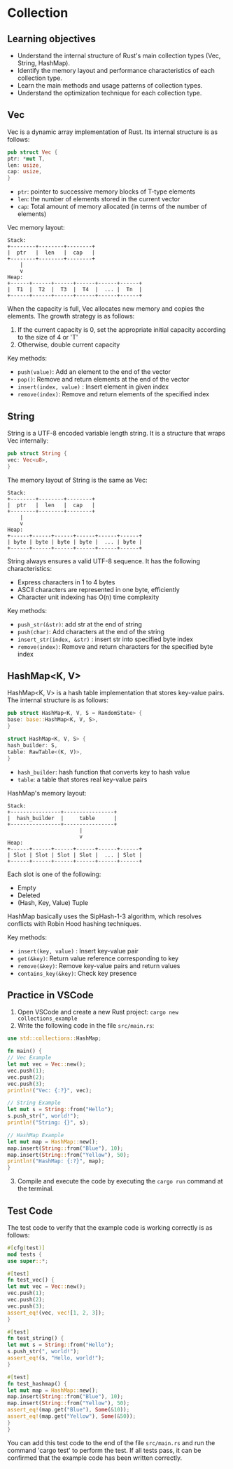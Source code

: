 # Collection

## Learning objectives
- Understand the internal structure of Rust's main collection types (Vec, String, HashMap).
- Identify the memory layout and performance characteristics of each collection type.
- Learn the main methods and usage patterns of collection types.
- Understand the optimization technique for each collection type.

## Vec

Vec is a dynamic array implementation of Rust. Its internal structure is as follows:

```rust
pub struct Vec {
ptr: *mut T,
len: usize,
cap: usize,
}
```

- `ptr`: pointer to successive memory blocks of T-type elements
- `len`: the number of elements stored in the current vector
- `cap`: Total amount of memory allocated (in terms of the number of elements)

Vec memory layout:

```
Stack:
+--------+--------+--------+
|  ptr   |  len   |  cap   |
+--------+--------+--------+
    |
    v
Heap:
+------+------+------+------+------+------+
|  T1  |  T2  |  T3  |  T4  |  ... |  Tn  |
+------+------+------+------+------+------+
```

When the capacity is full, Vec allocates new memory and copies the elements. The growth strategy is as follows:

1. If the current capacity is 0, set the appropriate initial capacity according to the size of 4 or 'T'
2. Otherwise, double current capacity

Key methods:
- `push(value)`: Add an element to the end of the vector
- `pop()`: Remove and return elements at the end of the vector
- `insert(index, value)` : Insert element in given index
- `remove(index)`: Remove and return elements of the specified index

## String

String is a UTF-8 encoded variable length string. It is a structure that wraps Vec<u8> internally:

```rust
pub struct String {
vec: Vec<u8>,
}
```

The memory layout of String is the same as Vec<u8>:

```
Stack:
+--------+--------+--------+
|  ptr   |  len   |  cap   |
+--------+--------+--------+
    |
    v
Heap:
+------+------+------+------+------+------+
| byte | byte | byte | byte |  ... | byte |
+------+------+------+------+------+------+
```

String always ensures a valid UTF-8 sequence. It has the following characteristics:

- Express characters in 1 to 4 bytes
- ASCII characters are represented in one byte, efficiently
- Character unit indexing has O(n) time complexity

Key methods:
- `push_str(&str)`: add str at the end of string
- `push(char)`: Add characters at the end of the string
- `insert_str(index, &str)` : insert str into specified byte index
- `remove(index)`: Remove and return characters for the specified byte index

## HashMap<K, V>

HashMap<K, V> is a hash table implementation that stores key-value pairs. The internal structure is as follows:

```rust
pub struct HashMap<K, V, S = RandomState> {
base: base::HashMap<K, V, S>,
}

struct HashMap<K, V, S> {
hash_builder: S,
table: RawTable<(K, V)>,
}
```

- `hash_builder`: hash function that converts key to hash value
- `table`: a table that stores real key-value pairs

HashMap's memory layout:

```
Stack:
+----------------+----------------+
|  hash_builder  |     table      |
+----------------+----------------+
                       |
                       v
Heap:
+------+------+------+------+------+------+
| Slot | Slot | Slot | Slot |  ... | Slot |
+------+------+------+------+------+------+
```

Each slot is one of the following:
- Empty
- Deleted
- (Hash, Key, Value) Tuple

HashMap basically uses the SipHash-1-3 algorithm, which resolves conflicts with Robin Hood hashing techniques.

Key methods:
- `insert(key, value)` : Insert key-value pair
- `get(&key)`: Return value reference corresponding to key
- `remove(&key)`: Remove key-value pairs and return values
- `contains_key(&key)`: Check key presence

## Practice in VSCode

1. Open VSCode and create a new Rust project: `cargo new collections_example`
2. Write the following code in the file `src/main.rs`:

```rust
use std::collections::HashMap;

fn main() {
// Vec Example
let mut vec = Vec::new();
vec.push(1);
vec.push(2);
vec.push(3);
println!("Vec: {:?}", vec);

// String Example
let mut s = String::from("Hello");
s.push_str(", world!");
println!("String: {}", s);

// HashMap Example
let mut map = HashMap::new();
map.insert(String::from("Blue"), 10);
map.insert(String::from("Yellow"), 50);
println!("HashMap: {:?}", map);
}
```

3. Compile and execute the code by executing the `cargo run` command at the terminal.

## Test Code

The test code to verify that the example code is working correctly is as follows:

```rust
#[cfg(test)]
mod tests {
use super::*;

#[test]
fn test_vec() {
let mut vec = Vec::new();
vec.push(1);
vec.push(2);
vec.push(3);
assert_eq!(vec, vec![1, 2, 3]);
}

#[test]
fn test_string() {
let mut s = String::from("Hello");
s.push_str(", world!");
assert_eq!(s, "Hello, world!");
}

#[test]
fn test_hashmap() {
let mut map = HashMap::new();
map.insert(String::from("Blue"), 10);
map.insert(String::from("Yellow"), 50);
assert_eq!(map.get("Blue"), Some(&10));
assert_eq!(map.get("Yellow"), Some(&50));
}
}
```

You can add this test code to the end of the file `src/main.rs` and run the command 'cargo test' to perform the test. If all tests pass, it can be confirmed that the example code has been written correctly.